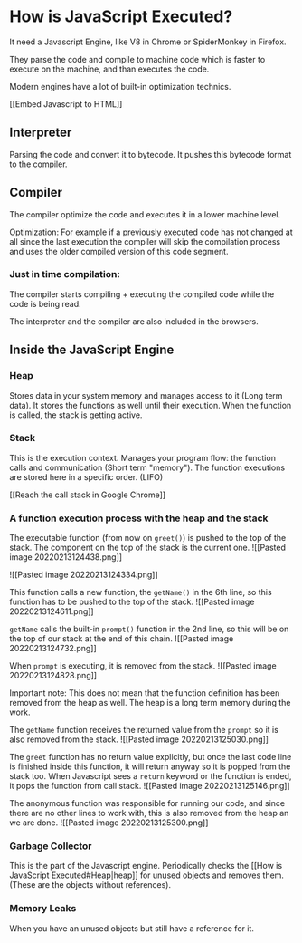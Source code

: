 # How is JavaScript Executed?

It need a Javascript Engine, like V8 in Chrome or SpiderMonkey in Firefox. 

They parse the code and compile to machine code which is faster to execute on the machine, and than executes the code. 

Modern engines have a lot of built-in optimization technics.  

[[Embed Javascript to HTML]]

## Interpreter
Parsing the code and convert it to bytecode. It pushes this bytecode format to the compiler. 

## Compiler
The compiler optimize the code and executes it in a lower machine level. 

Optimization: For example if a previously executed code has not changed at all since the last execution the compiler will skip the compilation process and uses the older compiled version of this code segment. 

### Just in time compilation:
The compiler starts compiling + executing the compiled code while the code is being read. 

The interpreter and the compiler are also included in the browsers. 


## Inside the JavaScript Engine

### Heap
Stores data in your system memory and manages access to it (Long term data).
It stores the functions as well until their execution. When the function is called, the stack is getting active. 

### Stack
This is the execution context. Manages your program flow: the function calls and communication (Short term "memory"). The function executions are stored here in a specific order. (LIFO)

[[Reach the call stack in Google Chrome]]

### A function execution process with the heap and the stack
The executable function (from now on `greet()`) is pushed to the top of the stack. The component on the top of the stack is the current one. 
![[Pasted image 20220213124438.png]]

![[Pasted image 20220213124334.png]]

This function calls a new function, the `getName()` in the 6th line, so this function has to be pushed to the top of the stack. 
![[Pasted image 20220213124611.png]]

`getName` calls the built-in `prompt()` function in the 2nd line, so this will be on the top of our stack at the end of this chain.
![[Pasted image 20220213124732.png]]

When `prompt` is executing, it is removed from the stack. 
![[Pasted image 20220213124828.png]]

Important note: This does not mean that the function definition has been removed from the heap as well. The heap is a long term memory during the work. 

The `getName` function receives the returned value from the `prompt` so it is also removed from the stack. 
![[Pasted image 20220213125030.png]]

The `greet` function has no return value explicitly, but once the last code line is finished inside this function, it will return anyway so it is popped from the stack too. When Javascript sees a `return` keyword or the function is ended, it pops the function from call stack. 
![[Pasted image 20220213125146.png]]

The anonymous function was responsible for running our code, and since there are no other lines to work with, this is also removed from the heap an we are done. 
![[Pasted image 20220213125300.png]]

### Garbage Collector
This is the part of the Javascript engine. Periodically checks the [[How is JavaScript Executed#Heap|heap]] for unused objects and removes them. (These are the objects without references).

### Memory Leaks
When you have an unused objects but still have a reference for it.

